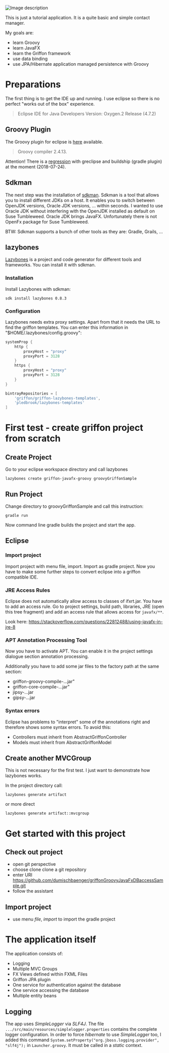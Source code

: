 


![Image description](./readmeassets/img_0004.jpgx)

This is just a tutorial application. It is a quite basic and simple contact manager.

My goals are:
* learn Groovy
* learn JavaFX 
* learn the Griffon framework
* use data binding
* use JPA/Hibernate application managed persistence with Groovy

# Preparations

The first thing is to get the IDE up and running. I use eclipse so there is no perfect "works out of the box" experience.

> Eclipse IDE for Java Developers
> Version: Oxygen.2 Release (4.7.2)

## Groovy Plugin

The Groovy plugin for eclipse is [here](https://github.com/groovy/groovy-eclipse/wiki) available. 

> Groovy compiler 2.4.13.

Attention! There is a [regression](https://github.com/groovy/groovy-eclipse/issues/370) with greclipse and buildship (gradle plugin) at the moment (2018-07-24).

## Sdkman

The next step was the installation of [sdkman](https://sdkman.io/). Sdkman is a tool that allows you to install different JDKs on a host. It enables you to switch between OpenJDK versions, Oracle JDK versions, ... within seconds. I wanted to use Oracle JDK without interfering with the OpenJDK installed as default on Suse Tumbleweed. Oracle JDK brings JavaFX. Unfortunately there is not OpenFx package for Suse Tumbleweed.

BTW: Sdkman supports a bunch of other tools as they are: Gradle, Grails, ...

## lazybones

[Lazybones](https://github.com/pledbrook/lazybones) is a project and code generator for different tools and frameworks. You can install it with sdkman.



### Installation

Install Lazybones with sdkman:

`sdk install lazybones 0.8.3`


### Configuration

Lazybones needs extra proxy settings. Apart from that it needs the URL to find the griffon templates. You can enter this information in  "$HOME/.lazybones/config.groovy":
```groovy
systemProp {
    http {
        proxyHost = "proxy"
        proxyPort = 3128
    }   
    https {
        proxyHost = "proxy"
        proxyPort = 3128
    }
}

bintrayRepositories = [ 
    'griffon/griffon-lazybones-templates',
    'pledbrook/lazybones-templates'
]
```

# First test - create griffon project from scratch


## Create Project

Go to your eclipse workspace directory and call lazybones


```
lazybones create griffon-javafx-groovy groovyGriffonSample
```

## Run Project

Change directory to groovyGriffonSample and call this instruction:

```
gradle run
```

Now command line gradle builds the project and start the app.

## Eclipse

### Import project

Import project with menu file, import. Import as gradle project. Now you have to make some further steps to convert eclipse into a griffon compatible IDE.

### JRE Access Rules

Eclipse does not automatically allow access to classes of ifxrt.jar. You have to add an access rule. Go to project settings, build path, libraries, JRE (open this tree fragment) and add an access rule that allows access for `javafx/**`.

Look here: https://stackoverflow.com/questions/22812488/using-javafx-in-jre-8



### APT Annotation Processing Tool

Now you have to activate APT. You can enable it in the project settings dialogue section annotation processing.

Additionally you have to add some jar files to the factory path at the same section:

* griffon-groovy-compile-...jar"
* griffon-core-compile-...jar"
* jipsy-...jar
* gipsy-...jar


### Syntax errors

Eclipse has problems to "interpret" some of the annotations right and therefore shows some syntax errors. To avoid this:

* Controllers must inherit from AbstractGriffonController
* Models must inherit from AbstractGriffonModel


## Create another MVCGroup

This is not necessary for the first test. I just want to demonstrate how lazybones works.

In the project directory  call:

```
lazybones generate artifact
```

or more direct

```
lazybones generate artifact::mvcgroup
```

# Get started with this project

## Check out project

* open git perspective
* choose clone clone a git repository
* enter URI https://github.com/dumischbaenger/griffonGroovyJavaFxDBaccessSample.git
* follow the assistant

## Import project

* use menu *file*, *import* to import the gradle project

# The application itself

The application consists of:

* Logging
* Multiple MVC Groups
* FX Views defined within FXML Files
* Griffon JPA plugin
* One service for authentication against the database
* One service accessing the database
* Multiple entity beans

## Logging

The app uses *SimpleLogger* via *SLF4J*. The file `.../src/main/resources/simplelogger.properties` contains the complete logger configuration. In order to force *hibernate* to use *SimpleLogger* too, I added this command `System.setProperty("org.jboss.logging.provider", "slf4j");` in `Launcher.groovy`. It must be called in a *static* context.

